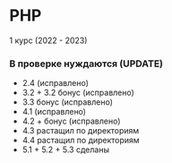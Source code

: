 
# PHP

1 курс (2022 - 2023)

### В проверке нуждаются (UPDATE)
- 2.4 (исправлено)
- 3.2 + 3.2 бонус (исправлено)
- 3.3 бонус (исправлено)
- 4.1 (исправлено)
- 4.2 + бонус (исправлено)
- 4.3 растащил по директориям
- 4.4 растащил по директориям
- 5.1 + 5.2 + 5.3 сделаны
